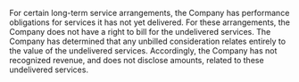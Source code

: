 For certain long-term service arrangements, the Company has performance obligations for services it has not yet delivered. For
these arrangements, the Company does not have a right to bill for the undelivered services. The Company has determined that
any unbilled consideration relates entirely to the value of the undelivered services. Accordingly, the Company has not recognized
revenue, and does not disclose amounts, related to these undelivered services.
